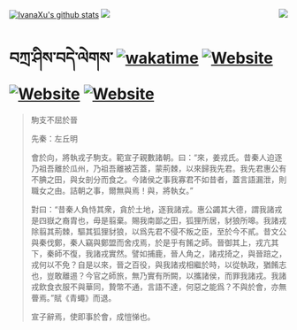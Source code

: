 [![IvanaXu's github stats](https://github-readme-stats.vercel.app/api?username=IvanaXu&theme=codeSTACKr)](https://github.com/anuraghazra/github-readme-stats)
<img align="right" src="https://github-readme-stats.vercel.app/api/top-langs/?username=IvanaXu&langs_count=8&theme=codeSTACKr" />
<img src="https://github-readme-stats.vercel.app/api/wakatime?username=IvanaXu&layout=compact&langs_count=8&theme=codeSTACKr&custom_title=Programming&nbsp;Times&nbsp;(Since&nbsp;Jul.29.2021)" />
# བཀྲ་ཤིས་བདེ་ལེགས་	[![wakatime](https://wakatime.com/badge/user/5043ee4a-e361-4607-9d47-d557f2005d05.svg)](https://wakatime.com/@5043ee4a-e361-4607-9d47-d557f2005d05)	[![Website](https://img.shields.io/website?label=tianchi&up_color=orange&up_message=IvanaXu&url=https%3A%2F%2Fshields.io)](https://tianchi.aliyun.com/home/science/scienceDetail?userId=1095279182618)	[![Website](https://img.shields.io/website?label=yuque&up_color=green&up_message=IvanaXu&url=https%3A%2F%2Fshields.io)](https://www.yuque.com/ivanaxu)	[![Website](https://img.shields.io/website?label=leetcode&up_color=yellow&up_message=IvanaXu&url=https%3A%2F%2Fshields.io)](https://leetcode.cn/u/ivanaxu)
> 駒支不屈於晉
> 
> 先秦：左丘明 
> 
> 會於向，將執戎子駒支。範宣子親數諸朝。曰：“來，姜戎氏。昔秦人迫逐乃祖吾離於瓜州，乃祖吾離被苫蓋，蒙荊棘，以來歸我先君。我先君惠公有不腆之田，與女剖分而食之。今諸侯之事我寡君不如昔者，蓋言語漏泄，則職女之由。詰朝之事，爾無與焉！與，將執女。”
> 
> 對曰：“昔秦人負恃其衆，貪於土地，逐我諸戎。惠公蠲其大德，謂我諸戎是四嶽之裔胄也，毋是翦棄。賜我南鄙之田，狐狸所居，豺狼所嗥。我諸戎除翦其荊棘，驅其狐狸豺狼，以爲先君不侵不叛之臣，至於今不貳。昔文公與秦伐鄭，秦人竊與鄭盟而舍戍焉，於是乎有餚之師。晉御其上，戎亢其下，秦師不復，我諸戎實然。譬如捕鹿，晉人角之，諸戎掎之，與晉踣之，戎何以不免？自是以來，晉之百役，與我諸戎相繼於時，以從執政，猶餚志也，豈敢離逷？今官之師旅，無乃實有所闕，以攜諸侯，而罪我諸戎。我諸戎飲食衣服不與華同，贄幣不通，言語不達，何惡之能爲？不與於會，亦無瞢焉。”賦《青蠅》而退。
> 
> 宣子辭焉，使即事於會，成愷悌也。
>
